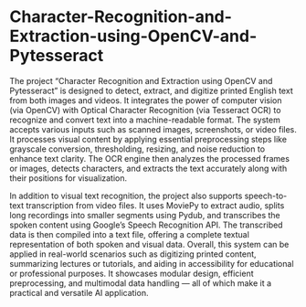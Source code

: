 # Character-Recognition-and-Extraction-using-OpenCV-and-Pytesseract


The project “Character Recognition and Extraction using OpenCV and Pytesseract” is designed to detect, extract, and digitize printed English text from both images and videos. It integrates the power of computer vision (via OpenCV) with Optical Character Recognition (via Tesseract OCR) to recognize and convert text into a machine-readable format. The system accepts various inputs such as scanned images, screenshots, or video files. It processes visual content by applying essential preprocessing steps like grayscale conversion, thresholding, resizing, and noise reduction to enhance text clarity. The OCR engine then analyzes the processed frames or images, detects characters, and extracts the text accurately along with their positions for visualization.

In addition to visual text recognition, the project also supports speech-to-text transcription from video files. It uses MoviePy to extract audio, splits long recordings into smaller segments using Pydub, and transcribes the spoken content using Google’s Speech Recognition API. The transcribed data is then compiled into a text file, offering a complete textual representation of both spoken and visual data. Overall, this system can be applied in real-world scenarios such as digitizing printed content, summarizing lectures or tutorials, and aiding in accessibility for educational or professional purposes. It showcases modular design, efficient preprocessing, and multimodal data handling — all of which make it a practical and versatile AI application.
